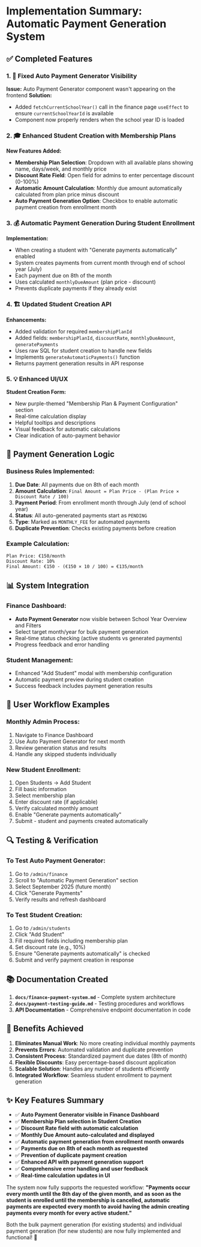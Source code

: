 # Implementation Summary: Automatic Payment Generation System

## ✅ **Completed Features**

### 1. **🔧 Fixed Auto Payment Generator Visibility**
**Issue:** Auto Payment Generator component wasn't appearing on the frontend
**Solution:** 
- Added `fetchCurrentSchoolYear()` call in the finance page `useEffect` to ensure `currentSchoolYearId` is available
- Component now properly renders when the school year ID is loaded

### 2. **🎓 Enhanced Student Creation with Membership Plans**
**New Features Added:**
- **Membership Plan Selection**: Dropdown with all available plans showing name, days/week, and monthly price
- **Discount Rate Field**: Open field for admins to enter percentage discount (0-100%)
- **Automatic Amount Calculation**: Monthly due amount automatically calculated from plan price minus discount
- **Auto Payment Generation Option**: Checkbox to enable automatic payment creation from enrollment month

### 3. **💰 Automatic Payment Generation During Student Enrollment**
**Implementation:**
- When creating a student with "Generate payments automatically" enabled
- System creates payments from current month through end of school year (July)
- Each payment due on 8th of the month
- Uses calculated `monthlyDueAmount` (plan price - discount)
- Prevents duplicate payments if they already exist

### 4. **🏗️ Updated Student Creation API**
**Enhancements:**
- Added validation for required `membershipPlanId`
- Added fields: `membershipPlanId`, `discountRate`, `monthlyDueAmount`, `generatePayments`
- Uses raw SQL for student creation to handle new fields
- Implements `generateAutomaticPayments()` function
- Returns payment generation results in API response

### 5. **💡 Enhanced UI/UX**
**Student Creation Form:**
- New purple-themed "Membership Plan & Payment Configuration" section
- Real-time calculation display
- Helpful tooltips and descriptions
- Visual feedback for automatic calculations
- Clear indication of auto-payment behavior

## 🔄 **Payment Generation Logic**

### **Business Rules Implemented:**
1. **Due Date**: All payments due on 8th of each month
2. **Amount Calculation**: `Final Amount = Plan Price - (Plan Price × Discount Rate / 100)`
3. **Payment Period**: From enrollment month through July (end of school year)
4. **Status**: All auto-generated payments start as `PENDING`
5. **Type**: Marked as `MONTHLY_FEE` for automated payments
6. **Duplicate Prevention**: Checks existing payments before creation

### **Example Calculation:**
```
Plan Price: €150/month
Discount Rate: 10%
Final Amount: €150 - (€150 × 10 / 100) = €135/month
```

## 📊 **System Integration**

### **Finance Dashboard:**
- **Auto Payment Generator** now visible between School Year Overview and Filters
- Select target month/year for bulk payment generation
- Real-time status checking (active students vs generated payments)
- Progress feedback and error handling

### **Student Management:**
- Enhanced "Add Student" modal with membership configuration
- Automatic payment preview during student creation
- Success feedback includes payment generation results

## 🎯 **User Workflow Examples**

### **Monthly Admin Process:**
1. Navigate to Finance Dashboard
2. Use Auto Payment Generator for next month
3. Review generation status and results
4. Handle any skipped students individually

### **New Student Enrollment:**
1. Open Students → Add Student
2. Fill basic information
3. Select membership plan
4. Enter discount rate (if applicable)
5. Verify calculated monthly amount
6. Enable "Generate payments automatically"
7. Submit - student and payments created automatically

## 🔍 **Testing & Verification**

### **To Test Auto Payment Generator:**
1. Go to `/admin/finance`
2. Scroll to "Automatic Payment Generation" section
3. Select September 2025 (future month)
4. Click "Generate Payments"
5. Verify results and refresh dashboard

### **To Test Student Creation:**
1. Go to `/admin/students`
2. Click "Add Student"
3. Fill required fields including membership plan
4. Set discount rate (e.g., 10%)
5. Ensure "Generate payments automatically" is checked
6. Submit and verify payment creation in response

## 📚 **Documentation Created**

1. **`docs/finance-payment-system.md`** - Complete system architecture
2. **`docs/payment-testing-guide.md`** - Testing procedures and workflows
3. **API Documentation** - Comprehensive endpoint documentation in code

## 🚀 **Benefits Achieved**

1. **Eliminates Manual Work**: No more creating individual monthly payments
2. **Prevents Errors**: Automated validation and duplicate prevention  
3. **Consistent Process**: Standardized payment due dates (8th of month)
4. **Flexible Discounts**: Easy percentage-based discount application
5. **Scalable Solution**: Handles any number of students efficiently
6. **Integrated Workflow**: Seamless student enrollment to payment generation

## ✨ **Key Features Summary**

- ✅ **Auto Payment Generator visible in Finance Dashboard**
- ✅ **Membership Plan selection in Student Creation**
- ✅ **Discount Rate field with automatic calculation**
- ✅ **Monthly Due Amount auto-calculated and displayed**
- ✅ **Automatic payment generation from enrollment month onwards**
- ✅ **Payments due on 8th of each month as requested**
- ✅ **Prevention of duplicate payment creation**
- ✅ **Enhanced API with payment generation support**
- ✅ **Comprehensive error handling and user feedback**
- ✅ **Real-time calculation updates in UI**

The system now fully supports the requested workflow: **"Payments occur every month until the 8th day of the given month, and as soon as the student is enrolled until the membership is cancelled, automatic payments are expected every month to avoid having the admin creating payments every month for every active student."**

Both the bulk payment generation (for existing students) and individual payment generation (for new students) are now fully implemented and functional! 🎉
